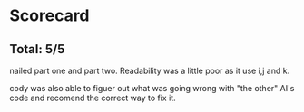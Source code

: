 # Scorecard

## Total: 5/5

nailed part one and part two. Readability was a little poor as it use i,j and k.

cody was also able to figuer out what was going wrong with "the other" AI's code and recomend the correct way to fix it.